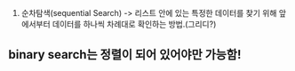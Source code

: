 1. 순차탐색(sequential Search)
    -> 리스트 안에 있는 특정한 데이터를 찾기 위해 앞에서부터 데이터를 하나씩 차례대로 확인하는 방법.(그리디?)

## binary search는 정렬이 되어 있어야만 가능함!

